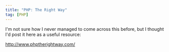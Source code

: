 ```yaml
---
title: "PHP: The Right Way"
tag: [PHP]
---
```

I'm not sure how I never managed to come across this before, but I thought I'd post it here as a useful resource:

<http://www.phptherightway.com/>
